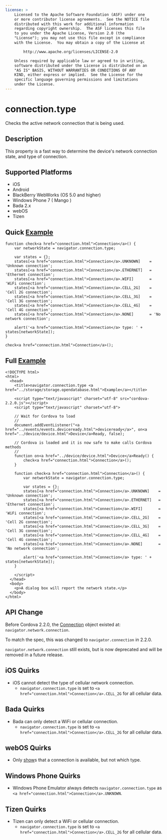 ```yaml
---
license: >
    Licensed to the Apache Software Foundation (ASF) under one
    or more contributor license agreements.  See the NOTICE file
    distributed with this work for additional information
    regarding copyright ownership.  The ASF licenses this file
    to you under the Apache License, Version 2.0 (the
    "License"); you may not use this file except in compliance
    with the License.  You may obtain a copy of the License at

        http://www.apache.org/licenses/LICENSE-2.0

    Unless required by applicable law or agreed to in writing,
    software distributed under the License is distributed on an
    "AS IS" BASIS, WITHOUT WARRANTIES OR CONDITIONS OF ANY
    KIND, either express or implied.  See the License for the
    specific language governing permissions and limitations
    under the License.
---
```


connection.type
===================

Checks the active network connection that is being used.

Description
-----------

This property is a fast way to determine the device's network connection state, and type of connection.

Supported Platforms
-------------------

- iOS
- Android
- BlackBerry WebWorks (OS 5.0 and higher)
- Windows Phone 7 ( Mango )
- Bada 2.x
- webOS
- Tizen

Quick <a href="../storage/storage.opendatabase.html">Example</a>
-------------

    function check<a href="connection.html">Connection</a>() {
        var networkState = navigator.connection.type;
        
        var states = {};
        states[<a href="connection.html">Connection</a>.UNKNOWN]	= 'Unknown connection';
        states[<a href="connection.html">Connection</a>.ETHERNET]	= 'Ethernet connection';
        states[<a href="connection.html">Connection</a>.WIFI]   	= 'WiFi connection';
        states[<a href="connection.html">Connection</a>.CELL_2G]	= 'Cell 2G connection';
        states[<a href="connection.html">Connection</a>.CELL_3G]	= 'Cell 3G connection';
        states[<a href="connection.html">Connection</a>.CELL_4G]	= 'Cell 4G connection';
        states[<a href="connection.html">Connection</a>.NONE]   	= 'No network connection';
    
        alert('<a href="connection.html">Connection</a> type: ' + states[networkState]);
    }
    
    check<a href="connection.html">Connection</a>();

Full <a href="../storage/storage.opendatabase.html">Example</a>
------------

    <!DOCTYPE html>
    <html>
      <head>
        <title>navigator.connection.type <a href="../storage/storage.opendatabase.html">Example</a></title>
        
        <script type="text/javascript" charset="utf-8" src="cordova-2.2.0.js"></script>
        <script type="text/javascript" charset="utf-8">
            
        // Wait for Cordova to load
        // 
        document.addEventListener("<a href="../events/events.deviceready.html">deviceready</a>", on<a href="../device/device.html">Device</a>Ready, false);
        
        // Cordova is loaded and it is now safe to make calls Cordova methods
        //
        function on<a href="../device/device.html">Device</a>Ready() {
            check<a href="connection.html">Connection</a>();
        }
        
	    function check<a href="connection.html">Connection</a>() {
	        var networkState = navigator.connection.type;

	        var states = {};
	        states[<a href="connection.html">Connection</a>.UNKNOWN]	= 'Unknown connection';
	        states[<a href="connection.html">Connection</a>.ETHERNET]	= 'Ethernet connection';
	        states[<a href="connection.html">Connection</a>.WIFI]   	= 'WiFi connection';
	        states[<a href="connection.html">Connection</a>.CELL_2G]	= 'Cell 2G connection';
	        states[<a href="connection.html">Connection</a>.CELL_3G]	= 'Cell 3G connection';
	        states[<a href="connection.html">Connection</a>.CELL_4G]	= 'Cell 4G connection';
	        states[<a href="connection.html">Connection</a>.NONE]   	= 'No network connection';

	        alert('<a href="connection.html">Connection</a> type: ' + states[networkState]);
	    }
        
        </script>
      </head>
      <body>
        <p>A dialog box will report the network state.</p>
      </body>
    </html>

API Change
----------
Before Cordova 2.2.0, the <a href="connection.html">Connection</a> object existed at: `navigator.network.connection`.

To match the spec, this was changed to `navigator.connection` in 2.2.0.

`navigator.network.connection` still exists, but is now deprecated and will be removed in a future release.

iOS Quirks
----------

- iOS cannot detect the type of cellular network connection.
    - `navigator.connection.type` is set to `<a href="connection.html">Connection</a>.CELL_2G` for all cellular data.

Bada Quirks
-----------

- Bada can only detect a WiFi or cellular connection.
    - `navigator.connection.type` is set to `<a href="connection.html">Connection</a>.CELL_2G` for all cellular data.

webOS Quirks
------------

- Only <a href="../splashscreen/splashscreen.show.html">show</a>s that a connection is available, but not which type.

Windows Phone Quirks
--------------------

- Windows Phone Emulator always detects `navigator.connection.type` as `<a href="connection.html">Connection</a>.UNKNOWN`.

Tizen Quirks
--------------------

- Tizen can only detect a WiFi or cellular connection.
    - `navigator.connection.type` is set to `<a href="connection.html">Connection</a>.CELL_2G` for all cellular data.
